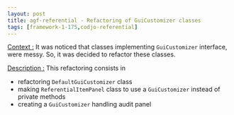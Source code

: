 ```yaml
---
layout: post
title: agf-referential - Refactoring of GuiCustomizer classes
tags: [framework-1-175,codjo-referential]
---
```

<u>Context :</u>
It was noticed that classes implementing ```GuiCustomizer``` interface, were messy. So, it was decided to refactor these classes.

<u>Description :</u>
This refactoring consists in 
* refactoring ```DefaultGuiCustomizer``` class
* making ```ReferentialItemPanel``` class to use a ```GuiCustomizer``` instead of private methods
* creating a ```GuiCustomizer``` handling audit panel